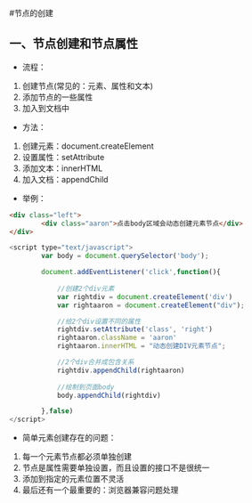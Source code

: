 #节点的创建

## 一、节点创建和节点属性
* 流程：
1. 创建节点(常见的：元素、属性和文本)
2. 添加节点的一些属性
3. 加入到文档中
* 方法：
1. 创建元素：document.createElement
2. 设置属性：setAttribute
3. 添加文本：innerHTML
4. 加入文档：appendChild
* 举例：
```html
<div class="left">
        <div class="aaron">点击body区域会动态创建元素节点</div>
</div>
```
```javascript
<script type="text/javascript">
        var body = document.querySelector('body');

        document.addEventListener('click',function(){
	    	
	    	//创建2个div元素
		    var rightdiv = document.createElement('div')
		    var rightaaron = document.createElement("div");

		    //给2个div设置不同的属性
		    rightdiv.setAttribute('class', 'right')
		    rightaaron.className = 'aaron'
		    rightaaron.innerHTML = "动态创建DIV元素节点";

		    //2个div合并成包含关系
		    rightdiv.appendChild(rightaaron)
		   	
		   	//绘制到页面body
		   	body.appendChild(rightdiv)

	    },false)
</script>
```
* 简单元素创建存在的问题：
1. 每一个元素节点都必须单独创建
2. 节点是属性需要单独设置，而且设置的接口不是很统一
3. 添加到指定的元素位置不灵活
4. 最后还有一个最重要的：浏览器兼容问题处理

